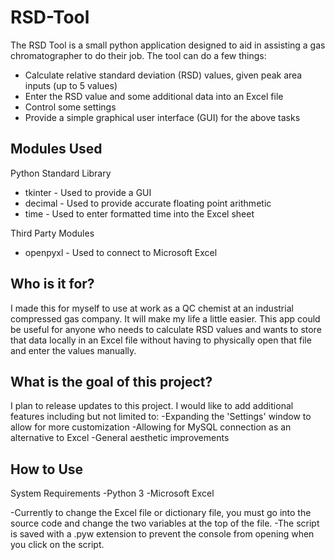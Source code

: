 # RSD-Tool
The RSD Tool is a small python application designed to aid in assisting a gas chromatographer to do their job. The tool can do a few things:

  - Calculate relative standard deviation (RSD) values, given peak area inputs (up to 5 values)
  - Enter the RSD value and some additional data into an Excel file
  - Control some settings
  - Provide a simple graphical user interface (GUI) for the above tasks
  

## Modules Used

Python Standard Library 
  - tkinter - Used to provide a GUI
  - decimal - Used to provide accurate floating point arithmetic
  - time - Used to enter formatted time into the Excel sheet 

Third Party Modules
  - openpyxl - Used to connect to Microsoft Excel

## Who is it for?

I made this for myself to use at work as a QC chemist at an industrial compressed gas company. It will make my life a little easier. This app could be useful for anyone who needs to calculate RSD values and wants to store that data locally in an Excel file without having to physically open that file and enter the values manually.

## What is the goal of this project?

I plan to release updates to this project. I would like to add additional features including but not limited to:
  -Expanding the 'Settings' window to allow for more customization
  -Allowing for MySQL connection as an alternative to Excel
  -General aesthetic improvements 

## How to Use

System Requirements
  -Python 3
  -Microsoft Excel

-Currently to change the Excel file or dictionary file, you must go into the source code and change the two variables at the top of the file.
-The script is saved with a .pyw extension to prevent the console from opening when you click on the script.
